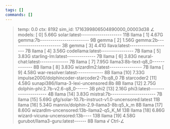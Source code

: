 ```yaml
---
tags: []
commands: []
---
```

> temp: 0.0 ctx: 8192 sim_id: 1716399806504890000_00003d38
∠ models:
 [ 0] 5.66G   solar:latest-------------------- 11B                 llama
 [ 1] 4.67G   gemma:7b------------------------ 9B                  gemma
 [ 2] 1.56G   gemma:2b------------------------ 3B                  gemma
 [ 3] 4.41G   llava:latest-------------------- 7B                  llama
 [ 4] 3.56G   codellama:latest---------------- 7B                  llama
 [ 5] 3.83G   starling-lm:latest-------------- 7B                  llama
 [ 6] 3.83G   neural-chat:latest-------------- 7B                  llama
 [ 7] 7.95G   llama3:8b-text-q8_0------------- 8B                  llama
 [ 8] 3.83G   wizardlm2:latest---------------- 7B                  llama
 [ 9] 4.58G   war-resolver:latest------------- 8B                  llama
 [10] 7.33G   impulse2000/dolphincoder-starcoder2-7b:q8_0 7B             starcoder2
 [11] 4.58G   sunapi386/llama-3-lexi-uncensored:8b 8B                  llama
 [12] 2.75G   dolphin-phi:2.7b-v2.6-q8_0------ 3B                   phi2
 [13] 2.16G   phi3:latest--------------------- 4B                  llama
 [14] 3.83G   mistral:7b---------------------- 7B                  llama
 [15] 5.69G   gfg/solar-10.7b-instruct-v1.0-uncensored:latest 11B                 llama
 [16] 5.34G   mannix/dolphin-2.9-llama3-8b:q5_k_m 8B                  llama
 [17] 8.60G   wizardlm-uncensored:13b-llama2-q5_K_M 13B                 llama
 [18] 6.86G   wizard-vicuna-uncensored:13b---- 13B                 llama
 [19] 4.58G   gurubot/llama3-guru:latest------ 8B                  llama
√ Ctrl-∠
